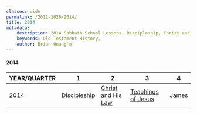 ```yaml
---
classes: wide
permalink: /2011-2020/2014/
title: 2014
metadata:
    description: 2014 Sabbath School Lessons, Discipleship, Christ and His Law, Teachings of Jesus, James
    keywords: Old Testament History,
    author: Brian Onang'o
---
```


#### 2014

YEAR/QUARTER |   1  | 2| 3| 4
-------------|------------|---|--|---
2014   |  [Discipleship](/2011-2020/2014/quarter1) | [Christ and His Law](/2011-2020/2014/quarter2) | [Teachings of Jesus](/2011-2020/2014/quarter3) | [James](/2011-2020/2014/quarter4) |
 